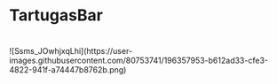 # TartugasBar
<html lang="en">
<head>
  <title>Title of the document</title>
</head>
<body>

<h1>

</h1>
<p>![Ssms_JOwhjxqLhi](https://user-images.githubusercontent.com/80753741/196357953-b612ad33-cfe3-4822-941f-a74447b8762b.png)</p>

</body>
</html>
